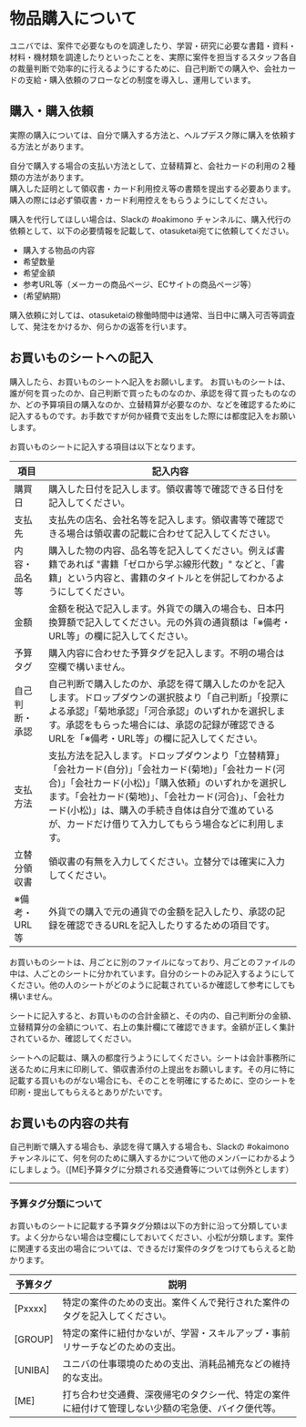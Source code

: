 # 物品購入について
ユニバでは、案件で必要なものを調達したり、学習・研究に必要な書籍・資料・材料・機材類を調達したりといったことを、実際に案件を担当するスタッフ各自の裁量判断で効率的に行えるようにするために、自己判断での購入や、会社カードの支給・購入依頼のフローなどの制度を導入し、運用しています。
## 購入・購入依頼
実際の購入については、自分で購入する方法と、ヘルプデスク隊に購入を依頼する方法とがあります。  

自分で購入する場合の支払い方法として、立替精算と、会社カードの利用の２種類の方法があります。    
購入した証明として領収書・カード利用控え等の書類を提出する必要あります。  
購入の際には必ず領収書・カード利用控えをもらうようにしてください。 

購入を代行してほしい場合は、Slackの #oakimono チャンネルに、購入代行の依頼として、以下の必要情報を記載して、otasuketai宛てに依頼してください。  

- 購入する物品の内容 
- 希望数量  
- 希望金額    
- 参考URL等（メーカーの商品ページ、ECサイトの商品ページ等） 
- (希望納期)  

購入依頼に対しては、otasuketaiの稼働時間中は通常、当日中に購入可否等調査して、発注をかけるか、何らかの返答を行います。 
## お買いものシートへの記入

購入したら、お買いものシートへ記入をお願いします。
お買いものシートは、誰が何を買ったのか、自己判断で買ったものなのか、承認を得て買ったものなのか、どの予算項目の購入なのか、立替精算が必要なのか、などを確認するために記入するものです。お手数ですが何か経費で支出をした際には都度記入をお願いします。

お買いものシートに記入する項目は以下となります。

| 項目 | 記入内容 |
| --- | --- |
| 購買日 | 購入した日付を記入します。領収書等で確認できる日付を記入してください。|
| 支払先 | 支払先の店名、会社名等を記入します。領収書等で確認できる場合は領収書の記載に合わせて記入してください。 |
| 内容・品名等 | 購入した物の内容、品名等を記入してください。例えば書籍であれば "書籍「ゼロから学ぶ線形代数」" などと、「書籍」という内容と、書籍のタイトルとを併記してわかるようにしてください。 |
| 金額 | 金額を税込で記入します。外貨での購入の場合も、日本円換算額で記入してください。元の外貨の通貨額は「※備考・URL等」の欄に記入してください。 |
| 予算タグ | 購入内容に合わせた予算タグを記入します。不明の場合は空欄で構いません。 |
| 自己判断・承認 |自己判断で購入したのか、承認を得て購入したのかを記入します。ドロップダウンの選択肢より「自己判断」「投票による承認」「菊地承認」「河合承認」のいずれかを選択します。承認をもらった場合には、承認の記録が確認できるURLを「※備考・URL等」の欄に記入してください。 |
| 支払方法 | 支払方法を記入します。ドロップダウンより「立替精算」「会社カード(自分)」「会社カード(菊地)」「会社カード(河合)」「会社カード(小松)」「購入依頼」のいずれかを選択します。「会社カード(菊地)」、「会社カード(河合)」、「会社カード(小松)」は、購入の手続き自体は自分で進めているが、カードだけ借りて入力してもらう場合などに利用します。 |
| 立替分領収書 | 領収書の有無を入力してください。立替分では確実に入力してください。 |
| ※備考・URL等 | 外貨での購入で元の通貨での金額を記入したり、承認の記録を確認できるURLを記入したりするための項目です。 |

お買いものシートは、月ごとに別のファイルになっており、月ごとのファイルの中は、人ごとのシートに分かれています。自分のシートのみ記入するようにしてください。他の人のシートがどのように記載されているか確認して参考にしても構いません。

シートに記入すると、お買いものの合計金額と、その内の、自己判断分の金額、立替精算分の金額について、右上の集計欄にて確認できます。金額が正しく集計されているか、確認してください。

シートへの記載は、購入の都度行うようにしてください。シートは会計事務所に送るために月末に印刷して、領収書添付の上提出をお願いします。その月に特に記載する買いものがない場合にも、そのことを明確にするために、空のシートを印刷・提出してもらえるとありがたいです。

## お買いもの内容の共有

自己判断で購入する場合も、承認を得て購入する場合も、Slackの #okaimono チャンネルにて、何を何のために購入するかについて他のメンバーにわかるようにしましょう。（[ME]予算タグに分類される交通費等については例外とします）

---

### 予算タグ分類について

お買いものシートに記載する予算タグ分類は以下の方針に沿って分類しています。よく分からない場合は空欄にしておいてください、小松が分類します。案件に関連する支出の場合については、できるだけ案件のタグをつけてもらえると助かります。

| 予算タグ | 説明 |
| --- | --- |
| [Pxxxx] | 特定の案件のための支出。案件くんで発行された案件のタグを記入してください。 |
| [GROUP] | 特定の案件に紐付かないが、学習・スキルアップ・事前リサーチなどのための支出。 |
| [UNIBA] | ユニバの仕事環境のための支出、消耗品補充などの維持的な支出。 |
| [ME]  | 打ち合わせ交通費、深夜帰宅のタクシー代、特定の案件に紐付けて管理しない少額の宅急便、バイク便代等。 |
